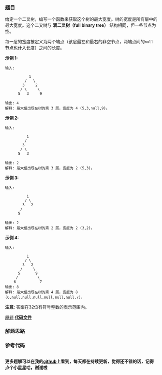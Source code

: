 ### 题目
给定一个二叉树，编写一个函数来获取这个树的最大宽度。树的宽度是所有层中的最大宽度。这个二叉树与 **满二叉树（full binary tree）**
结构相同，但一些节点为空。

每一层的宽度被定义为两个端点（该层最左和最右的非空节点，两端点间的`null`节点也计入长度）之间的长度。

**示例 1:**

    
    
    输入: 
    
               1
             /   \
            3     2
           / \     \  
          5   3     9 
    
    输出: 4
    解释: 最大值出现在树的第 3 层，宽度为 4 (5,3,null,9)。
    

**示例 2:**

    
    
    输入: 
    
              1
             /  
            3    
           / \       
          5   3     
    
    输出: 2
    解释: 最大值出现在树的第 3 层，宽度为 2 (5,3)。
    

**示例  3:**

    
    
    输入: 
    
              1
             / \
            3   2 
           /        
          5      
    
    输出: 2
    解释: 最大值出现在树的第 2 层，宽度为 2 (3,2)。
    

**示例 4:**

    
    
    输入: 
    
              1
             / \
            3   2
           /     \  
          5       9 
         /         \
        6           7
    输出: 8
    解释: 最大值出现在树的第 4 层，宽度为 8 (6,null,null,null,null,null,null,7)。
    

**注意:** 答案在32位有符号整数的表示范围内。

[原题](https://leetcode-cn.com/problems/maximum-width-of-binary-tree/)    **[代码文件]()**


### 解题思路




### 参考代码

```go


```




**更多题解可以在我的[github](https://github.com/LZH139/leetcode_Go)上看到，每天都在持续更新，觉得还不错的话，记得点个小星星哈，谢谢啦**
